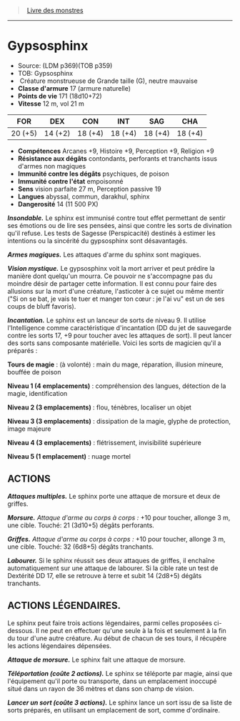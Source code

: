 ﻿> [Livre des monstres](tome_of_beasts.md)

---

# Gypsosphinx

- Source: (LDM p369)(TOB p359)
- TOB: Gypsosphinx
-  Créature monstrueuse de Grande taille (G), neutre mauvaise
- **Classe d'armure** 17 (armure naturelle)
- **Points de vie** 171 (18d10+72)
- **Vitesse** 12 m, vol 21 m

|FOR|DEX|CON|INT|SAG|CHA|
|---|---|---|---|---|---|
|20 (+5)|14 (+2)|18 (+4)|18 (+4)|18 (+4)|18 (+4)|

- **Compétences** Arcanes +9, Histoire +9, Perception +9, Religion +9
- **Résistance aux dégâts** contondants, perforants et tranchants issus d'armes non magiques
- **Immunité contre les dégâts** psychiques, de poison
- **Immunité contre l'état** empoisonné
- **Sens** vision parfaite 27 m, Perception passive 19
- **Langues** abyssal, commun, darakhul, sphinx
- **Dangerosité** 14 (11 500 PX)

**_Insondable._** Le sphinx est immunisé contre tout effet permettant de sentir ses émotions ou de lire ses pensées, ainsi que contre les sorts de divination qu'il refuse. Les tests de Sagesse (Perspicacité) destinés à estimer les intentions ou la sincérité du gypsosphinx sont désavantagés.

**_Armes magiques._** Les attaques d'arme du sphinx sont magiques.

**_Vision mystique._** Le gypsosphinx voit la mort arriver et peut prédire la manière dont quelqu'un mourra. Ce pouvoir ne s'accompagne pas du moindre désir de partager cette information. Il est connu pour faire des allusions sur la mort d'une créature, l'asticoter à ce sujet ou même mentir ("Si on se bat, je vais te tuer et manger ton cœur : je l'ai vu" est un de ses coups de bluff favoris).

**_Incantation._** Le sphinx est un lanceur de sorts de niveau 9. Il utilise l'Intelligence comme caractéristique d'incantation (DD du jet de sauvegarde contre les sorts 17, +9 pour toucher avec les attaques de sort). Il peut lancer des sorts sans composante matérielle. Voici les sorts de magicien qu'il a préparés :

**Tours de magie** : (à volonté) : main du mage, réparation, illusion mineure, bouffée de poison

**Niveau 1 (4 emplacements)** : compréhension des langues, détection de la magie, identification

**Niveau 2 (3 emplacements)** : flou, ténèbres, localiser un objet

**Niveau 3 (3 emplacements)** : dissipation de la magie, glyphe de protection, image majeure

**Niveau 4 (3 emplacements)** : flétrissement, invisibilité supérieure

**Niveau 5 (1 emplacement)** : nuage mortel

## ACTIONS

**_Attaques multiples._** Le sphinx porte une attaque de morsure et deux de griffes.

**_Morsure._** _Attaque d'arme au corps à corps :_ +10 pour toucher, allonge 3 m, une cible. Touché: 21 (3d10+5) dégâts perforants.

**_Griffes._** _Attaque d'arme au corps à corps :_ +10 pour toucher, allonge 3 m, une cible. Touché: 32 (6d8+5) dégâts tranchants.

**_Labourer._** Si le sphinx réussit ses deux attaques de griffes, il enchaîne automatiquement sur une attaque de labourer. Si la cible rate un test de Dextérité DD 17, elle se retrouve à terre et subit 14 (2d8+5) dégâts tranchants.

## ACTIONS LÉGENDAIRES.

Le sphinx peut faire trois actions légendaires, parmi celles proposées ci-dessous. Il ne peut en effectuer qu'une seule à la fois et seulement à la fin du tour d'une autre créature. Au début de chacun de ses tours, il récupère les actions légendaires dépensées.

**_Attaque de morsure._** Le sphinx fait une attaque de morsure.

**_Téléportation (coûte 2 actions)._** Le sphinx se téléporte par magie, ainsi que l'équipement qu'il porte ou transporte, dans un emplacement inoccupé situé dans un rayon de 36 mètres et dans son champ de vision.

**_Lancer un sort (coûte 3 actions)._** Le sphinx lance un sort issu de sa liste de sorts préparés, en utilisant un emplacement de sort, comme d'ordinaire.

